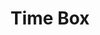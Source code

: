 ---
layout: schedule
permalink: /indexLab
title: Time Box
description: A place to track my weekly progress and work throughout this class in a single location
course: csa
units: "1,2,3"
---